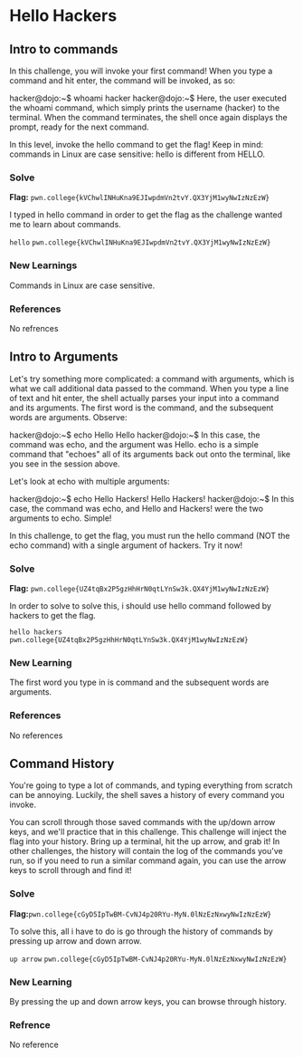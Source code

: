 # Hello Hackers

## Intro to commands 
In this challenge, you will invoke your first command! When you type a command and hit enter, the command will be invoked, as so:

hacker@dojo:~$ whoami
hacker
hacker@dojo:~$
Here, the user executed the whoami command, which simply prints the username (hacker) to the terminal. When the command terminates, the shell once again displays the prompt, ready for the next command.

In this level, invoke the hello command to get the flag! Keep in mind: commands in Linux are case sensitive: hello is different from HELLO.

### Solve
**Flag:** `pwn.college{kVChwlINHuKna9EJIwpdmVn2tvY.QX3YjM1wyNwIzNzEzW}`

I typed in hello command in order to get the flag as the challenge wanted me to learn about commands.

```hello```
```pwn.college{kVChwlINHuKna9EJIwpdmVn2tvY.QX3YjM1wyNwIzNzEzW}```

### New Learnings
Commands in Linux are case sensitive.

### References 
No refrences

## Intro to Arguments
Let's try something more complicated: a command with arguments, which is what we call additional data passed to the command. When you type a line of text and hit enter, the shell actually parses your input into a command and its arguments. The first word is the command, and the subsequent words are arguments. Observe:

hacker@dojo:~$ echo Hello
Hello
hacker@dojo:~$
In this case, the command was echo, and the argument was Hello. echo is a simple command that "echoes" all of its arguments back out onto the terminal, like you see in the session above.

Let's look at echo with multiple arguments:

hacker@dojo:~$ echo Hello Hackers!
Hello Hackers!
hacker@dojo:~$
In this case, the command was echo, and Hello and Hackers! were the two arguments to echo. Simple!

In this challenge, to get the flag, you must run the hello command (NOT the echo command) with a single argument of hackers. Try it now!

### Solve
**Flag:** `pwn.college{UZ4tqBx2P5gzHhHrN0qtLYnSw3k.QX4YjM1wyNwIzNzEzW}`

In order to solve to solve this, i should use hello command followed by hackers to get the flag.

```hello hackers```
```pwn.college{UZ4tqBx2P5gzHhHrN0qtLYnSw3k.QX4YjM1wyNwIzNzEzW}```

### New Learning
The first word you type in is command and the subsequent words are arguments.

### References 
No references

## Command History
You're going to type a lot of commands, and typing everything from scratch can be annoying. Luckily, the shell saves a history of every command you invoke.

You can scroll through those saved commands with the up/down arrow keys, and we'll practice that in this challenge. This challenge will inject the flag into your history. Bring up a terminal, hit the up arrow, and grab it! In other challenges, the history will contain the log of the commands you've run, so if you need to run a similar command again, you can use the arrow keys to scroll through and find it!

### Solve 
**Flag:**`pwn.college{cGyD5IpTwBM-CvNJ4p20RYu-MyN.0lNzEzNxwyNwIzNzEzW}`

To solve this, all i have to do is go through the history of commands by pressing up arrow and down arrow.

```up arrow```
```pwn.college{cGyD5IpTwBM-CvNJ4p20RYu-MyN.0lNzEzNxwyNwIzNzEzW}```

### New Learning 
By pressing the up and down arrow keys, you can browse through history.

### Refrence
No reference